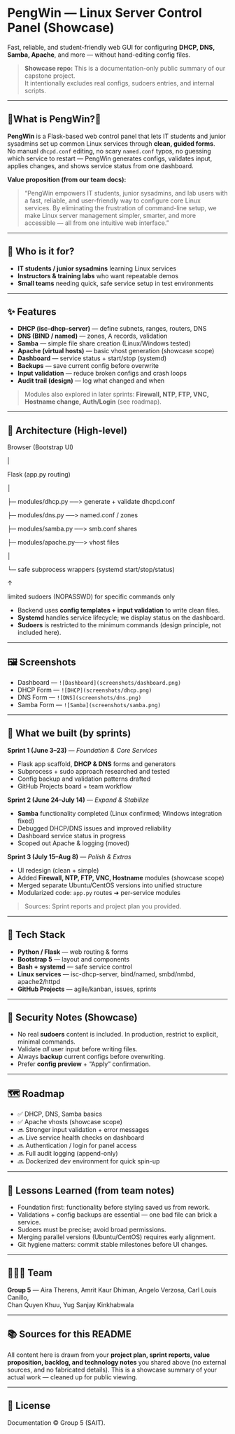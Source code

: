 # PengWin — Linux Server Control Panel (Showcase)

Fast, reliable, and student-friendly web GUI for configuring **DHCP, DNS, Samba, Apache**, and more — without hand-editing config files.

> **Showcase repo:** This is a documentation-only public summary of our capstone project.  
> It intentionally excludes real configs, sudoers entries, and internal scripts.

---

## 🐧What is PengWin?🐧

**PengWin** is a Flask-based web control panel that lets IT students and junior sysadmins set up common Linux services through **clean, guided forms**.  
No manual `dhcpd.conf` editing, no scary `named.conf` typos, no guessing which service to restart — PengWin generates configs, validates input, applies changes, and shows service status from one dashboard.

**Value proposition (from our team docs):**

> “PengWin empowers IT students, junior sysadmins, and lab users with a fast, reliable, and user-friendly way to configure core Linux services. By eliminating the frustration of command-line setup, we make Linux server management simpler, smarter, and more accessible — all from one intuitive web interface.”

---

## 🎯 Who is it for?

- **IT students / junior sysadmins** learning Linux services
- **Instructors & training labs** who want repeatable demos
- **Small teams** needing quick, safe service setup in test environments

---

## ✨ Features

- **DHCP (isc-dhcp-server)** — define subnets, ranges, routers, DNS
- **DNS (BIND / named)** — zones, A records, validation
- **Samba** — simple file share creation (Linux/Windows tested)
- **Apache (virtual hosts)** — basic vhost generation (showcase scope)
- **Dashboard** — service status + start/stop (systemd)
- **Backups** — save current config before overwrite
- **Input validation** — reduce broken configs and crash loops
- **Audit trail (design)** — log what changed and when

> Modules also explored in later sprints: **Firewall, NTP, FTP, VNC, Hostname change, Auth/Login** (see roadmap).

---

## 🧱 Architecture (High-level)

Browser (Bootstrap UI)

|

Flask (app.py routing)

│

├─ modules/dhcp.py ──> generate + validate dhcpd.conf

├─ modules/dns.py ──> named.conf / zones

├─ modules/samba.py ──> smb.conf shares

├─ modules/apache.py──> vhost files

│

└─ safe subprocess wrappers (systemd start/stop/status)

↑

limited sudoers (NOPASSWD) for specific commands only


- Backend uses **config templates + input validation** to write clean files.
- **Systemd** handles service lifecycle; we display status on the dashboard.
- **Sudoers** is restricted to the minimum commands (design principle, not included here).

---

## 🖼️ Screenshots

- Dashboard — `![Dashboard](screenshots/dashboard.png)`
- DHCP Form — `![DHCP](screenshots/dhcp.png)`
- DNS Form — `![DNS](screenshots/dns.png)`
- Samba Form — `![Samba](screenshots/samba.png)`

---

## 🧪 What we built (by sprints)

**Sprint 1 (June 3–23)** — *Foundation & Core Services*  
- Flask app scaffold, **DHCP & DNS** forms and generators  
- Subprocess + sudo approach researched and tested  
- Config backup and validation patterns drafted  
- GitHub Projects board + team workflow

**Sprint 2 (June 24–July 14)** — *Expand & Stabilize*  
- **Samba** functionality completed (Linux confirmed; Windows integration fixed)  
- Debugged DHCP/DNS issues and improved reliability  
- Dashboard service status in progress  
- Scoped out Apache & logging (moved)

**Sprint 3 (July 15–Aug 8)** — *Polish & Extras*  
- UI redesign (clean + simple)  
- Added **Firewall, NTP, FTP, VNC, Hostname** modules (showcase scope)  
- Merged separate Ubuntu/CentOS versions into unified structure  
- Modularized code: `app.py` routes ➜ per-service modules

> Sources: Sprint reports and project plan you provided.

---

## 🧩 Tech Stack

- **Python / Flask** — web routing & forms
- **Bootstrap 5** — layout and components
- **Bash + systemd** — safe service control
- **Linux services** — isc-dhcp-server, bind/named, smbd/nmbd, apache2/httpd
- **GitHub Projects** — agile/kanban, issues, sprints

---

## 🔐 Security Notes (Showcase)

- No real **sudoers** content is included. In production, restrict to explicit, minimal commands.  
- Validate *all* user input before writing files.  
- Always **backup** current configs before overwriting.  
- Prefer **config preview** + “Apply” confirmation.

---

## 🗺️ Roadmap

- ✅ DHCP, DNS, Samba basics
- ✅ Apache vhosts (showcase scope)
- 🔜 Stronger input validation + error messages
- 🔜 Live service health checks on dashboard
- 🔜 Authentication / login for panel access
- 🔜 Full audit logging (append-only)
- 🔜 Dockerized dev environment for quick spin-up

---

## 🧠 Lessons Learned (from team notes)

- Foundation first: functionality before styling saved us from rework.
- Validations + config backups are essential — one bad file can brick a service.
- Sudoers must be precise; avoid broad permissions.
- Merging parallel versions (Ubuntu/CentOS) requires early alignment.
- Git hygiene matters: commit stable milestones before UI changes.

---

## 🧑‍🤝‍🧑 Team

**Group 5** — Aira Therens, Amrit Kaur Dhiman, Angelo Verzosa, Carl Louis Canillo,  
Chan Quyen Khuu, Yug Sanjay Kinkhabwala

---

## 📚 Sources for this README

All content here is drawn from your **project plan, sprint reports, value proposition, backlog, and technology notes** you shared above (no external sources, and no fabricated details). This is a showcase summary of your actual work — cleaned up for public viewing.

---

## 📄 License
Documentation © Group 5 (SAIT).
